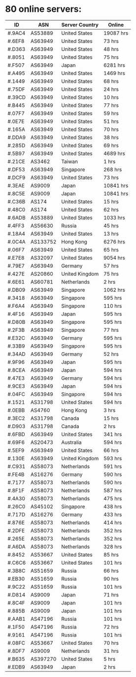 # 80 online servers:

| ID | ASN | Server Country | Online |
| ------ | ------ | ------ | ------ |
| #.9AC4 | AS53889 | United States | 19087 hrs |
| #.6EF8 | AS63949 | United States | 73 hrs |
| #.D363 | AS63949 | United States | 48 hrs |
| #.8051 | AS63949 | United States | 75 hrs |
| #.F507 | AS63949 | Japan | 6281 hrs |
| #.A495 | AS63949 | United States | 1469 hrs |
| #.1449 | AS63949 | United States | 68 hrs |
| #.75DF | AS63949 | United States | 24 hrs |
| #.39CD | AS63949 | United States | 10 hrs |
| #.B445 | AS63949 | United States | 77 hrs |
| #.07F7 | AS63949 | United States | 59 hrs |
| #.0E7E | AS63949 | United States | 51 hrs |
| #.165A | AS63949 | United States | 70 hrs |
| #.DDA9 | AS63949 | United States | 38 hrs |
| #.285D | AS63949 | United States | 69 hrs |
| #.5B97 | AS63949 | United States | 4689 hrs |
| #.21CE | AS3462 | Taiwan | 1 hrs |
| #.DF53 | AS63949 | Singapore | 268 hrs |
| #.DCF9 | AS63949 | United States | 73 hrs |
| #.3EAE | AS9009 | Japan | 10841 hrs |
| #.8C5E | AS9009 | Japan | 10841 hrs |
| #.C36B | AS174 | United States | 15 hrs |
| #.48C0 | AS174 | United States | 62 hrs |
| #.6ADB | AS53889 | United States | 1033 hrs |
| #.4FF3 | AS56630 | Russia | 45 hrs |
| #.18A4 | AS63949 | United States | 13 hrs |
| #.0C4A | AS133752 | Hong Kong | 6276 hrs |
| #.06F7 | AS63949 | United States | 65 hrs |
| #.E7E8 | AS32097 | United States | 9054 hrs |
| #.79E7 | AS63949 | Germany | 57 hrs |
| #.427E | AS20860 | United Kingdom | 75 hrs |
| #.6E61 | AS60781 | Netherlands | 2 hrs |
| #.DB09 | AS63949 | Singapore | 1062 hrs |
| #.3418 | AS63949 | Singapore | 595 hrs |
| #.F6A4 | AS63949 | Singapore | 110 hrs |
| #.4F16 | AS63949 | Japan | 595 hrs |
| #.D80B | AS63949 | Singapore | 595 hrs |
| #.2F3B | AS63949 | Singapore | 77 hrs |
| #.E32C | AS63949 | Germany | 595 hrs |
| #.33B9 | AS63949 | Singapore | 595 hrs |
| #.34AD | AS63949 | Germany | 52 hrs |
| #.9F96 | AS63949 | Japan | 595 hrs |
| #.8CEA | AS63949 | Japan | 594 hrs |
| #.47E3 | AS63949 | Germany | 594 hrs |
| #.9CE3 | AS63949 | Japan | 594 hrs |
| #.04FC | AS63949 | Singapore | 594 hrs |
| #.1521 | AS31798 | United States | 594 hrs |
| #.0EBB | AS4760 | Hong Kong | 3 hrs |
| #.3EC2 | AS31798 | Canada | 15 hrs |
| #.D903 | AS31798 | Canada | 2 hrs |
| #.6FBD | AS63949 | United States | 341 hrs |
| #.69F6 | AS20473 | Australia | 594 hrs |
| #.5EF9 | AS63949 | United States | 66 hrs |
| #.130E | AS63949 | United Kingdom | 593 hrs |
| #.C931 | AS58073 | Netherlands | 591 hrs |
| #.FE4B | AS16276 | Germany | 590 hrs |
| #.7177 | AS58073 | Netherlands | 590 hrs |
| #.8F1F | AS58073 | Netherlands | 587 hrs |
| #.4A30 | AS58073 | Netherlands | 475 hrs |
| #.26C0 | AS45102 | Singapore | 438 hrs |
| #.717D | AS16276 | Germany | 433 hrs |
| #.876E | AS58073 | Netherlands | 414 hrs |
| #.2DFE | AS58073 | Netherlands | 352 hrs |
| #.265E | AS58073 | Netherlands | 352 hrs |
| #.A6DA | AS58073 | Netherlands | 328 hrs |
| #.8452 | AS53667 | United States | 85 hrs |
| #.C6C6 | AS53667 | United States | 101 hrs |
| #.3B8C | AS51659 | Russia | 66 hrs |
| #.EB30 | AS51659 | Russia | 90 hrs |
| #.9C22 | AS51659 | Russia | 101 hrs |
| #.D814 | AS9009 | Japan | 71 hrs |
| #.8C4F | AS9009 | Japan | 101 hrs |
| #.885B | AS9009 | Japan | 101 hrs |
| #.AAB1 | AS47196 | Russia | 101 hrs |
| #.1F50 | AS47196 | Russia | 72 hrs |
| #.9161 | AS47196 | Russia | 101 hrs |
| #.08FC | AS53667 | United States | 70 hrs |
| #.8DF7 | AS9009 | Netherlands | 31 hrs |
| #.B635 | AS397270 | United States | 5 hrs |
| #.EDB9 | AS63949 | Japan | 2 hrs |

